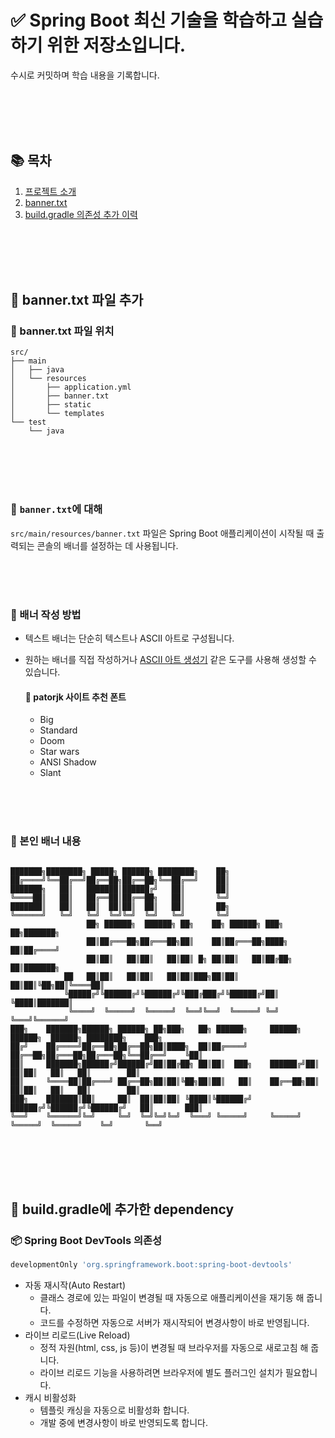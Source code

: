 # ✅ Spring Boot 최신 기술을 학습하고 실습하기 위한 저장소입니다.

수시로 커밋하며 학습 내용을 기록합니다.


<br>
<br>
<br>
<br>

## 📚 목차 
1. [프로젝트 소개](#-Spring-Boot-최신-기술을-학습하고-실습하기-위한-저장소입니다.)
2. [banner.txt](#-banner.txt-파일-추가)
3. [build.gradle 의존성 추가 이력](#-build.gradle에-추가한-dependency)


<br>
<br>
<br>
<br>


## 🎁 banner.txt 파일 추가 
### 📂 banner.txt 파일 위치 

```
src/
├── main
│   ├── java
│   └── resources
│       ├── application.yml
│       ├── banner.txt
│       ├── static
│       └── templates
└── test
    └── java
```

<br>
<br>
<br>
<br>

### 📝 `banner.txt`에 대해 
`src/main/resources/banner.txt` 파일은 Spring Boot 애플리케이션이 시작될 때 출력되는 콘솔의 배너를 설정하는 데 사용됩니다. 

<br>
<br>
<br>

### 📝 배너 작성 방법 
- 텍스트 배너는 단순히 텍스트나 ASCII 아트로 구성됩니다.
- 원하는 배너를 직접 작성하거나 [ASCII 아트 생성기](https://patorjk.com/software/taag/#p=display&h=1&v=1&f=Graffiti&t=Spring%20Boot) 같은 도구를 사용해 생성할 수 있습니다.

  #### 📝 patorjk 사이트 추천 폰트 
  - Big
  - Standard
  - Doom
  - Star wars
  - ANSI Shadow
  - Slant 


<br>
<br>
<br>


### 📝 본인 배너 내용 


```

███████╗████████╗ █████╗ ██████╗ ████████╗    ██╗
██╔════╝╚══██╔══╝██╔══██╗██╔══██╗╚══██╔══╝    ██║
███████╗   ██║   ███████║██████╔╝   ██║       ██║
╚════██║   ██║   ██╔══██║██╔══██╗   ██║       ╚═╝
███████║   ██║   ██║  ██║██║  ██║   ██║       ██╗
╚══════╝   ╚═╝   ╚═╝  ╚═╝╚═╝  ╚═╝   ╚═╝       ╚═╝
                 ██╗ ██████╗  ██████╗ ██╗    ██╗ ██████╗ ███╗   ██╗███████╗
                 ██║██╔═══██╗██╔═══██╗██║    ██║██╔═══██╗████╗  ██║██╔════╝
                 ██║██║   ██║██║   ██║██║ █╗ ██║██║   ██║██╔██╗ ██║███████╗
            ██   ██║██║   ██║██║   ██║██║███╗██║██║   ██║██║╚██╗██║╚════██║
            ╚█████╔╝╚██████╔╝╚██████╔╝╚███╔███╔╝╚██████╔╝██║ ╚████║███████║
             ╚════╝  ╚═════╝  ╚═════╝  ╚══╝╚══╝  ╚═════╝ ╚═╝  ╚═══╝╚══════╝
███╗    ███████╗██████╗ ██████╗ ██╗███╗   ██╗ ██████╗     ██████╗  ██████╗  ██████╗ ████████╗    ███╗
██╔╝    ██╔════╝██╔══██╗██╔══██╗██║████╗  ██║██╔════╝     ██╔══██╗██╔═══██╗██╔═══██╗╚══██╔══╝    ╚██║
██║     ███████╗██████╔╝██████╔╝██║██╔██╗ ██║██║  ███╗    ██████╔╝██║   ██║██║   ██║   ██║        ██║
██║     ╚════██║██╔═══╝ ██╔══██╗██║██║╚██╗██║██║   ██║    ██╔══██╗██║   ██║██║   ██║   ██║        ██║
███╗    ███████║██║     ██║  ██║██║██║ ╚████║╚██████╔╝    ██████╔╝╚██████╔╝╚██████╔╝   ██║       ███║
╚══╝    ╚══════╝╚═╝     ╚═╝  ╚═╝╚═╝╚═╝  ╚═══╝ ╚═════╝     ╚═════╝  ╚═════╝  ╚═════╝    ╚═╝       ╚══╝

```




<br>
<br>
<br>
<br>


## 🎁 build.gradle에 추가한 dependency


### 📦 Spring Boot DevTools 의존성 
```gradle
developmentOnly 'org.springframework.boot:spring-boot-devtools'
```
- 자동 재시작(Auto Restart)
  - 클래스 경로에 있는 파일이 변경될 때 자동으로 애플리케이션을 재기동 해 줍니다.
  - 코드를 수정하면 자동으로 서버가 재시작되어 변경사항이 바로 반영됩니다.
- 라이브 리로드(Live Reload)
  - 정적 자원(html, css, js 등)이 변경될 때 브라우저를 자동으로 새로고침 해 줍니다.
  - 라이브 리로드 기능을 사용하려면 브라우저에 별도 플러그인 설치가 필요합니다.
- 캐시 비활성화
  - 템플릿 캐싱을 자동으로 비활성화 합니다.
  - 개발 중에 변경사항이 바로 반영되도록 합니다.

